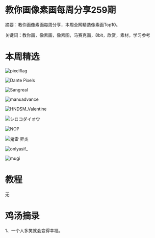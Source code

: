 # 教你画像素画每周分享259期


  摘要：教你画像素画每周分享，本周全网精选像素画Top10。

  关键词：教你画，像素画，像素图，马赛克画，8bit，欣赏，素材，学习参考

# 本周精选

![pixelflag](https://pbs.twimg.com/media/F-A97P1awAA4LZn?format=png&name=900x900)

![Dante Pixels](https://pbs.twimg.com/media/F-C3MSJWEAANmQO?format=png&name=medium)

![Sangreal](https://pbs.twimg.com/media/F9755XWaoAEwnyB?format=png&name=medium)

![manuadvance](https://pbs.twimg.com/media/F-Dtc_sWcAAFF1Z?format=png&name=medium)

![HNDSM_Valentine](https://pbs.twimg.com/media/F-AqbL5WYAA3rJb?format=png&name=medium)

![シロコダイオウ](https://pbs.twimg.com/media/F98yJhyaEAA57qU?format=png&name=small)

![NOP](https://pbs.twimg.com/media/F-BmYAXXYAEh4DZ?format=png&name=medium)

![鬼雷 昇炎](https://pbs.twimg.com/media/F-A6XmJbAAAnY5O?format=png&name=360x360)

![onlyasif_](https://pbs.twimg.com/media/F5QRZWJbYAADf73?format=png&name=medium)

![mugi](https://pbs.twimg.com/media/F-BOi0DacAAWi_h?format=png&name=small)

# 教程

无


# 鸡汤摘录

1、一个人多笑就会变得幸福。